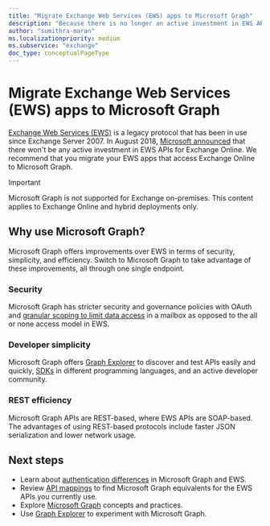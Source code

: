 ```yaml
---
title: "Migrate Exchange Web Services (EWS) apps to Microsoft Graph"
description: "Because there is no longer an active investment in EWS APIs for Exchange Online, you can migrate your EWS apps that access Exchange Online to Microsoft Graph."
author: "sumithra-maran"
ms.localizationpriority: medium
ms.subservice: "exchange"
doc_type: conceptualPageType
---
```


# Migrate Exchange Web Services (EWS) apps to Microsoft Graph

[Exchange Web Services (EWS)](/exchange/client-developer/exchange-web-services/explore-the-ews-managed-api-ews-and-web-services-in-exchange) is a legacy protocol that has been in use since Exchange Server 2007. In August 2018, [Microsoft announced](https://techcommunity.microsoft.com/t5/exchange-team-blog/upcoming-changes-to-exchange-web-services-ews-api-for-office-365/ba-p/608055) that there won't be any active investment in EWS APIs for Exchange Online. We recommend that you migrate your EWS apps that access Exchange Online to Microsoft Graph.

> [!Important]
> Microsoft Graph is not supported for Exchange on-premises. This content applies to Exchange Online and hybrid deployments only.

## Why use Microsoft Graph?

Microsoft Graph offers improvements over EWS in terms of security, simplicity, and efficiency. Switch to Microsoft Graph to take advantage of these improvements, all through one single endpoint.

### Security

Microsoft Graph has stricter security and governance policies with OAuth and [granular scoping to limit data access](/graph/permissions-reference) in a mailbox as opposed to the all or none access model in EWS.

### Developer simplicity

Microsoft Graph offers [Graph Explorer](https://developer.microsoft.com/graph/graph-explorer) to discover and test APIs easily and quickly, [SDKs](/graph/sdks/sdks-overview) in different programming languages​, and an active developer community.

### REST efficiency

Microsoft Graph APIs are REST-based, where EWS APIs are SOAP-based. The advantages of using REST-based protocols include faster JSON serialization and lower network usage.

## Next steps

- Learn about [authentication differences](migrate-exchange-web-services-authentication.md) in Microsoft Graph and EWS.
- Review [API mappings](migrate-exchange-web-services-api-mapping.md) to find Microsoft Graph equivalents for the EWS APIs you currently use.
- Explore [Microsoft Graph](/graph/overview) concepts and practices.
- Use [Graph Explorer](https://developer.microsoft.com/graph/graph-explorer) to experiment with Microsoft Graph.
